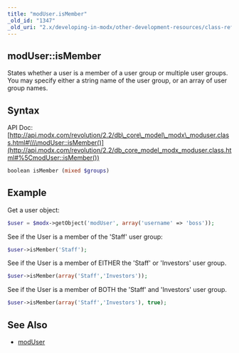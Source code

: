 ```yaml
---
title: "modUser.isMember"
_old_id: "1347"
_old_uri: "2.x/developing-in-modx/other-development-resources/class-reference/moduser/moduser.ismember"
---
```


## modUser::isMember

 States whether a user is a member of a user group or multiple user groups. You may specify either a string name of the user group, or an array of user group names.

## Syntax

 API Doc: [http://api.modx.com/revolution/2.2/db\_core\_model\_modx\_moduser.class.html#\\\\modUser::isMember()](http://api.modx.com/revolution/2.2/db_core_model_modx_moduser.class.html#%5CmodUser::isMember())

 ``` php 
boolean isMember (mixed $groups)
```

## Example

 Get a user object:

 ``` php 
$user = $modx->getObject('modUser', array('username' => 'boss'));
```

 See if the User is a member of the 'Staff' user group:

 ``` php 
$user->isMember('Staff');
```

 See if the User is a member of EITHER the 'Staff' or 'Investors' user group.

 ``` php 
$user->isMember(array('Staff','Investors'));
```

 See if the User is a member of BOTH the 'Staff' and 'Investors' user group.

 ``` php 
$user->isMember(array('Staff','Investors'), true);
```

## See Also

- [modUser](developing-in-modx/other-development-resources/class-reference/moduser "modUser")